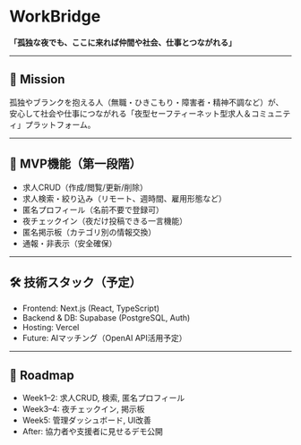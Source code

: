 # WorkBridge

**「孤独な夜でも、ここに来れば仲間や社会、仕事とつながれる」**

---

## 🎯 Mission
孤独やブランクを抱える人（無職・ひきこもり・障害者・精神不調など）が、  
安心して社会や仕事につながれる「夜型セーフティーネット型求人＆コミュニティ」プラットフォーム。

---

## 🚀 MVP機能（第一段階）
- 求人CRUD（作成/閲覧/更新/削除）
- 求人検索・絞り込み（リモート、週時間、雇用形態など）
- 匿名プロフィール（名前不要で登録可）
- 夜チェックイン（夜だけ投稿できる一言機能）
- 匿名掲示板（カテゴリ別の情報交換）
- 通報・非表示（安全確保）

---

## 🛠 技術スタック（予定）
- Frontend: Next.js (React, TypeScript)
- Backend & DB: Supabase (PostgreSQL, Auth)
- Hosting: Vercel
- Future: AIマッチング（OpenAI API活用予定）

---

## 📌 Roadmap
- Week1–2: 求人CRUD, 検索, 匿名プロフィール
- Week3–4: 夜チェックイン, 掲示板
- Week5: 管理ダッシュボード, UI改善
- After: 協力者や支援者に見せるデモ公開

